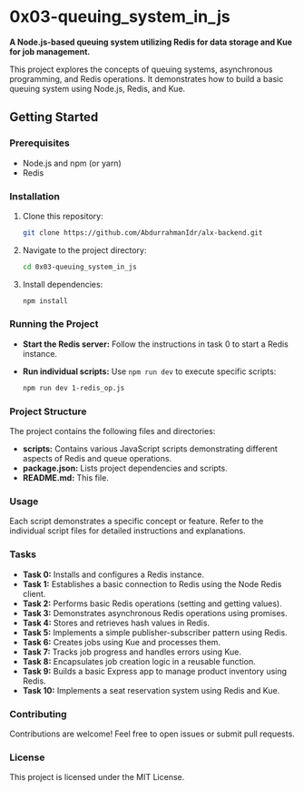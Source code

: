 # 0x03-queuing_system_in_js

**A Node.js-based queuing system utilizing Redis for data storage and Kue for job management.**

This project explores the concepts of queuing systems, asynchronous programming, and Redis operations. It demonstrates how to build a basic queuing system using Node.js, Redis, and Kue.

## Getting Started

### Prerequisites

* Node.js and npm (or yarn)
* Redis

### Installation

1. Clone this repository:

   ```bash
   git clone https://github.com/AbdurrahmanIdr/alx-backend.git
   ```

2. Navigate to the project directory:

   ```bash
   cd 0x03-queuing_system_in_js
   ```

3. Install dependencies:

   ```bash
   npm install
   ```

### Running the Project

* **Start the Redis server:** Follow the instructions in task 0 to start a Redis instance.
* **Run individual scripts:** Use `npm run dev` to execute specific scripts:

  ```bash
  npm run dev 1-redis_op.js
  ```

### Project Structure

The project contains the following files and directories:

* **scripts:** Contains various JavaScript scripts demonstrating different aspects of Redis and queue operations.
* **package.json:** Lists project dependencies and scripts.
* **README.md:** This file.

### Usage

Each script demonstrates a specific concept or feature. Refer to the individual script files for detailed instructions and explanations.

### Tasks

* **Task 0:** Installs and configures a Redis instance.
* **Task 1:** Establishes a basic connection to Redis using the Node Redis client.
* **Task 2:** Performs basic Redis operations (setting and getting values).
* **Task 3:** Demonstrates asynchronous Redis operations using promises.
* **Task 4:** Stores and retrieves hash values in Redis.
* **Task 5:** Implements a simple publisher-subscriber pattern using Redis.
* **Task 6:** Creates jobs using Kue and processes them.
* **Task 7:** Tracks job progress and handles errors using Kue.
* **Task 8:** Encapsulates job creation logic in a reusable function.
* **Task 9:** Builds a basic Express app to manage product inventory using Redis.
* **Task 10:** Implements a seat reservation system using Redis and Kue.

### Contributing

Contributions are welcome! Feel free to open issues or submit pull requests.

### License

This project is licensed under the MIT License.
